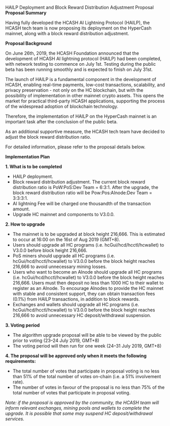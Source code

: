 HAILP Deployment and Block Reward Distribution Adjustment Proposal
**Proposal Summary**

Having fully developed the HCASH AI Lightning Protocol (HAILP), the HCASH tech team is now proposing its deployment on the HyperCash mainnet, along with a block reward distribution adjustment.


**Proposal Background**

On June 26th, 2019, the HCASH Foundation announced that the development of HCASH AI lightning protocol (HAILP) had been completed, with network testing to commence on July 1st. Testing during the public beta has been running smoothly and is expected to finish on July 31st. 

The launch of HAILP is a fundamental component in the development of HCASH, enabling real-time payments, low-cost transactions, scalability, and privacy preservation - not only on the HC blockchain, but with the possibility of implementation in other mainnet crypto assets. This opens the market for practical third-party HCASH applications, supporting the process of the widespread adoption of blockchain technology.

Therefore, the implementation of HAILP on the HyperCash mainnet is an important task after the conclusion of the public beta.

As an additional supportive measure, the HCASH tech team have decided to adjust the block reward distribution ratio.

For detailed information, please refer to the proposal details below.


**Implementation Plan**

**1. What is to be completed**

- HAILP deployment.
- Block reward distribution adjustment. The current block reward distribution ratio is PoW:PoS:Dev Team = 6:3:1. After the upgrade, the block reward distribution ratio will be Pow:Pos:AInode:Dev Team = 3:3:3:1.
- AI lightning Fee will be charged  one thousandth of the transaction amount.
- Upgrade HC mainnet and components to V3.0.0.

**2. How to upgrade**

- The mainnet is to be upgraded at block height 216,666. This is estimated to occur at 16:00 on the 16st of Aug 2019 (GMT+8).
- Users should upgrade all HC programs (i.e. hcGui/hcd/hcctl/hcwallet) to V3.0.0 before block height 216,666.
- PoS miners should upgrade all HC programs (i.e. hcGui/hcd/hcctl/hcwallet) to V3.0.0 before the block height reaches 216,666 to avoid unnecessary mining losses.
- Users who want to become an AInode should upgrade all HC programs (i.e. hcGui/hcd/hcctl/hcwallet) to V3.0.0 before the block height reaches 216,666. Users must then deposit no less than 1000 HC to their wallet to register as an AInode. To encourage AInodes to provide the HC mainnet with stable and consistent support, they can obtain transaction fees (0.1%) from HAILP transactions, in addition to block rewards.
- Exchanges and wallets should upgrade all HC programs (i.e. hcGui/hcd/hcctl/hcwallet) to V3.0.0 before the block height reaches 216,666 to avoid unnecessary HC deposit/withdrawal suspension.

**3. Voting period**

- The algorithm upgrade proposal will be able to be viewed by the public  prior to voting (23–24 July 2019, GMT+8)
- The voting period will then run for one week (24–31 July 2019, GMT+8)

**4. The proposal will be approved only when it meets the following requirements:**

- The total number of votes that participate in proposal voting is no less than 51% of the total number of votes on-chain (i.e. a 51% involvement rate).
- The number of votes in favour of the proposal is no less than 75% of the total number of votes that participate in proposal voting.

_Note: if the proposal is approved by the community, the HCASH team will inform relevant exchanges, mining pools and wallets to complete the upgrade. It is possible that some may suspend HC deposit/withdrawal services._